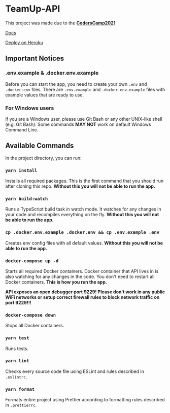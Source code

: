 # TeamUp-API

This project was made due to the **[CodersCamp2021](https://www.coderscamp.edu.pl/)**

[Docs](https://gracious-neumann-544c01.netlify.app/)

[Deploy on Heroku](https://coderscamp-teamup.herokuapp.com/)

## Important Notices

### .env.example & .docker.env.example

Before you can start the app, you need to create your own `.env` and `.docker.env` files.
There are `.env.example` and `.docker.env.example` files with example values that are ready to use.

### For Windows users

If you are a Windows user, please use Git Bash or any other UNIX-like shell (e.g. Git Bash).
Some commands **MAY NOT** work on default Windows Command Line.

## Available Commands

In the project directory, you can run:

### `yarn install`

Installs all required packages.
This is the first command that you should run after cloning this repo.
**Without this you will not be able to run the app.**

### `yarn build:watch`

Runs a TypeScript build task in watch mode. It watches for any changes in your code and recompiles everything on the fly.
**Without this you will not be able to run the app.**

### `cp .docker.env.example .docker.env && cp .env.example .env`

Creates env config files with all default values.
**Without this you will not be able to run the app.**

### `docker-compose up -d`

Starts all required Docker containers. Docker container that API lives in is also watching for any changes in the code. You don't need to restart all Docker containers.
**This is how you run the app.**

**API exposes an open debugger port 9229! Please don't work in any public WiFi networks or setup correct firewall rules to block network traffic on port 9229!!!**

### `docker-compose down`

Stops all Docker containers.

### `yarn test`

Runs tests.

### `yarn lint`

Checks every source code file using ESLint and rules described in `.eslintrc`.

### `yarn format`

Formats entire project using Prettier according to formatting rules described in `.prettierrc`.
